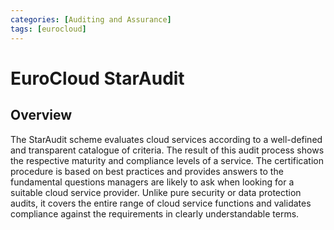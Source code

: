 ```yaml
---
categories: [Auditing and Assurance]
tags: [eurocloud]
---
```


# EuroCloud StarAudit

## Overview

The StarAudit scheme evaluates cloud services according to a well-defined and transpa­rent catalogue of criteria. The result of this audit process shows the respective maturity and compliance levels of a service. The certification procedure is based on best practices and provides answers to the fundamental questions managers are likely to ask when looking for a suitable cloud service provider. Unlike pure security or data protection audits, it covers the entire range of cloud service functions and validates compliance against the requirements in clearly understandable terms.
